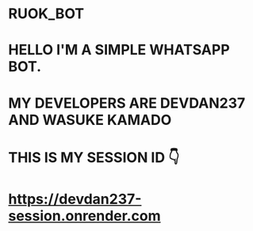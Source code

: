 # RUOK_BOT
# HELLO I'M A SIMPLE WHATSAPP BOT.
# MY DEVELOPERS ARE DEVDAN237 AND WASUKE KAMADO
# THIS IS MY SESSION ID 👇
# https://devdan237-session.onrender.com
